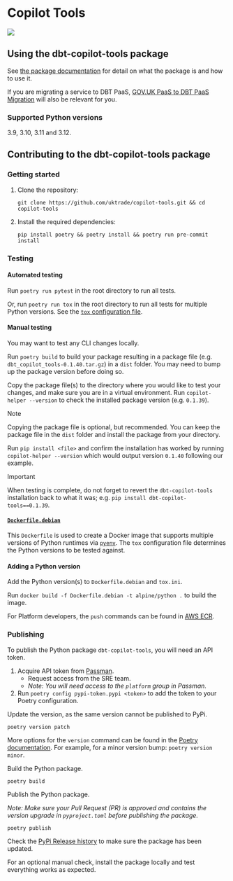 # Copilot Tools 

![](https://codebuild.eu-west-2.amazonaws.com/badges?uuid=eyJlbmNyeXB0ZWREYXRhIjoiS2t1L3UvQmVTbXZsOTVIOWxGanpwTTh4b3BNcUR4c0dNN2NoSUpGcVkzN0JEOFpvc2kwL2pGVC91TXNVcjFNK0d5eExia0R2SS9lZUhuWTZQOTlieVY0PSIsIml2UGFyYW1ldGVyU3BlYyI6Im5tS0pUVEwvT204WXdxT2wiLCJtYXRlcmlhbFNldFNlcmlhbCI6MX0%3D&branch=main)

## Using the dbt-copilot-tools package

See [the package documentation](https://github.com/uktrade/copilot-tools/blob/main/commands/README.md) for detail on what the package is and how to use it.

If you are migrating a service to DBT PaaS, [GOV.UK PaaS to DBT PaaS Migration](https://github.com/uktrade/platform-documentation/blob/main/gov-pass-to-copilot-migration/README.md) will also be relevant for you.

### Supported Python versions

3.9, 3.10, 3.11 and 3.12.

## Contributing to the dbt-copilot-tools package

### Getting started

1. Clone the repository:

   ```
   git clone https://github.com/uktrade/copilot-tools.git && cd copilot-tools
   ```

2. Install the required dependencies:

   ```
   pip install poetry && poetry install && poetry run pre-commit install
   ```

### Testing

#### Automated testing

Run `poetry run pytest` in the root directory to run all tests.

Or, run `poetry run tox` in the root directory to run all tests for multiple Python versions. See the [`tox` configuration file](tox.ini).

#### Manual testing

You may want to test any CLI changes locally. 

Run `poetry build` to build your package resulting in a package file (e.g. `dbt_copilot_tools-0.1.40.tar.gz`) in a `dist` folder. You may need to bump up the package version before doing so.

Copy the package file(s) to the directory where you would like to test your changes, and make sure you are in a virtual environment. Run `copilot-helper --version` to check the installed package version (e.g. `0.1.39`).

> [!NOTE]
> Copying the package file is optional, but recommended. You can keep the package file in the `dist` folder and install the package from your directory.

Run `pip install <file>` and confirm the installation has worked by running `copilot-helper --version` which would output version `0.1.40` following our example.

> [!IMPORTANT]
> When testing is complete, do not forget to revert the `dbt-copilot-tools` installation back to what it was; e.g. `pip install dbt-copilot-tools==0.1.39`.

#### [`Dockerfile.debian`](Dockerfile.debian)

This `Dockerfile` is used to create a Docker image that supports multiple versions of Python runtimes via [`pyenv`](https://github.com/pyenv/pyenv). The `tox` configuration file determines the Python versions to be tested against.

#### Adding a Python version

Add the Python version(s) to `Dockerfile.debian` and `tox.ini`.

Run `docker build -f Dockerfile.debian -t alpine/python .` to build the image.

For Platform developers, the `push` commands can be found in [AWS ECR](https://eu-west-2.console.aws.amazon.com/ecr/repositories).

### Publishing

To publish the Python package `dbt-copilot-tools`, you will need an API token.

1. Acquire API token from [Passman](https://passman.ci.uktrade.digital/secret/cc82a3f7-ddfa-4312-ab56-1ff8528dadc8/).
   - Request access from the SRE team.
   - _Note: You will need access to the `platform` group in Passman._
2. Run `poetry config pypi-token.pypi <token>` to add the token to your Poetry configuration.

Update the version, as the same version cannot be published to PyPi.

```
poetry version patch
```

More options for the `version` command can be found in the [Poetry documentation](https://python-poetry.org/docs/cli/#version). For example, for a minor version bump: `poetry version minor`.

Build the Python package.

```
poetry build
```

Publish the Python package.

_Note: Make sure your Pull Request (PR) is approved and contains the version upgrade in `pyproject.toml` before publishing the package._

```
poetry publish
```

Check the [PyPi Release history](https://pypi.org/project/dbt-copilot-tools/#history) to make sure the package has been updated.

For an optional manual check, install the package locally and test everything works as expected.
